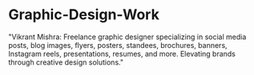 # Graphic-Design-Work
"Vikrant Mishra: Freelance graphic designer specializing in social media posts, blog images, flyers, posters, standees, brochures, banners, Instagram reels, presentations, resumes, and more. Elevating brands through creative design solutions."
